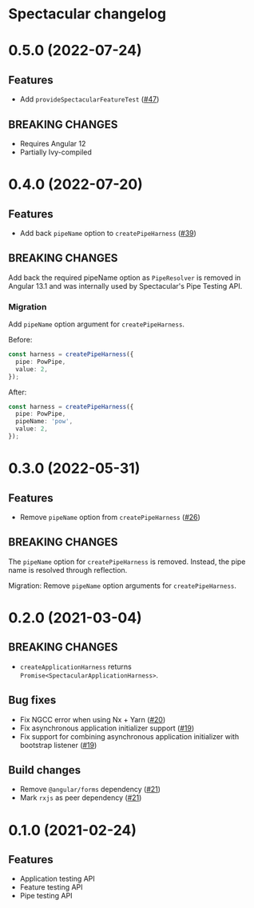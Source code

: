 # Spectacular changelog

# 0.5.0 (2022-07-24)

## Features

- Add `provideSpectacularFeatureTest`
  ([#47](https://github.com/ngworker/ngworker/pull/47))

## **BREAKING CHANGES**

- Requires Angular 12
- Partially Ivy-compiled

# 0.4.0 (2022-07-20)

## Features

- Add back `pipeName` option to `createPipeHarness`
  ([#39](https://github.com/ngworker/ngworker/pull/39))

## **BREAKING CHANGES**

Add back the required pipeName option as `PipeResolver` is removed in Angular
13.1 and was internally used by Spectacular's Pipe Testing API.

### Migration

Add `pipeName` option argument for `createPipeHarness`.

Before:

```typescript
const harness = createPipeHarness({
  pipe: PowPipe,
  value: 2,
});
```

After:

```typescript
const harness = createPipeHarness({
  pipe: PowPipe,
  pipeName: 'pow',
  value: 2,
});
```

# 0.3.0 (2022-05-31)

## Features

- Remove `pipeName` option from `createPipeHarness`
  ([#26](https://github.com/ngworker/ngworker/pull/26))

## **BREAKING CHANGES**

The `pipeName` option for `createPipeHarness` is removed. Instead, the pipe name
is resolved through reflection.

Migration: Remove `pipeName` option arguments for `createPipeHarness`.

# 0.2.0 (2021-03-04)

## **BREAKING CHANGES**

- `createApplicationHarness` returns `Promise<SpectacularApplicationHarness>`.

## Bug fixes

- Fix NGCC error when using Nx + Yarn
  ([#20](https://github.com/ngworker/ngworker/pull/20))
- Fix asynchronous application initializer support
  ([#19](https://github.com/ngworker/ngworker/issues/19))
- Fix support for combining asynchronous application initializer with bootstrap
  listener ([#19](https://github.com/ngworker/ngworker/issues/19))

## Build changes

- Remove `@angular/forms` dependency
  ([#21](https://github.com/ngworker/ngworker/pull/21))
- Mark `rxjs` as peer dependency
  ([#21](https://github.com/ngworker/ngworker/pull/21))

# 0.1.0 (2021-02-24)

## Features

- Application testing API
- Feature testing API
- Pipe testing API

